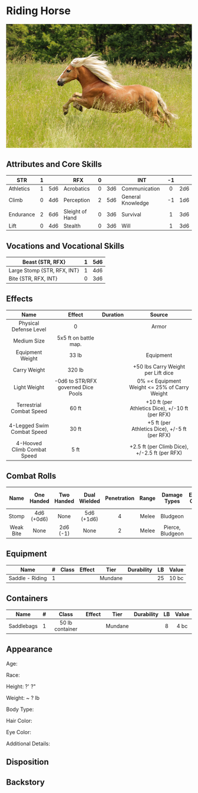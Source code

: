 # Riding Horse

![NotMyImage](Pony.png)

## Attributes and Core Skills

| STR       | 1 |    | RFX             | 0 |    | INT               | -1 |    |
| --------- | :-: | :-: | --------------- | :-: | :-: | ----------------- | :-: | :-: |
| Athletics | 1 | 5d6 | Acrobatics      | 0 | 3d6 | Communication     | 0 | 2d6 |
| Climb     | 0 | 4d6 | Perception      | 2 | 5d6 | General Knowledge | -1 | 1d6 |
| Endurance | 2 | 6d6 | Sleight of Hand | 0 | 3d6 | Survival          | 1 | 3d6 |
| Lift      | 0 | 4d6 | Stealth         | 0 | 3d6 | Will              | 1 | 3d6 |

## Vocations and Vocational Skills

| Beast {STR, RFX}            | 1 | 5d6 |
| --------------------------- | :-: | :-: |
| Large Stomp {STR, RFX, INT} | 1 | 4d6 |
| Bite {STR, RFX, INT}        | 0 | 3d6 |

## Effects

|          Name          |             Effect             | Duration |                                                       Source                                                       |
| :---------------------: | :-----------------------------: | :------: | :-----------------------------------------------------------------------------------------------------------------: |
| Physical Defense Level |                0                |          |                                                        Armor                                                        |
|       Medium Size       |     5x5 ft on battle map.     |          |                                                                                                                    |
|    Equipment Weight    |              33 lb              |          |                                                      Equipment                                                      |
| Carry Weight |             320 lb             |          | +50 lbs Carry Weight per Lift dice |
|      Light Weight      | -0d6 to STR/RFX governed Dice Pools |          |                                              0% =< Equipment Weight <= 25% of Carry Weight                                              |
| Terrestrial Combat Speed |              60 ft              |          |                              +10 ft (per Athletics Dice), +/-10 ft (per RFX)                              |
|   4-Legged Swim Combat Speed   |              30 ft              |          |                              +5 ft (per Athletics Dice), +/-5 ft (per RFX)                              |
|  4-Hooved Climb Combat Speed  |              5 ft              |          |                                 +2.5 ft (per Climb Dice), +/-2.5 ft (per RFX)                                 |

## Combat Rolls

|   Name   | One<br />Handed | Two<br />Handed | Dual<br />Wielded | Penetration | Range | Damage<br />Types | Engageable<br />Opponents | Area Of<br />Effect | Resource<br />Class |
| :-------: | :-------------: | :-------------: | :---------------: | :---------: | :---: | :---------------: | :-----------------------: | :-----------------: | :-----------------: |
|   Stomp   | 4d6<br />(+0d6) |      None      |  5d6<br />(+1d6)  |      4      | Melee |     Bludgeon     |           Rapid           |        None        |        None        |
| Weak Bite |      None      |  2d6<br />(-1)  |       None       |      2      | Melee | Pierce, Bludgeon |             1             |        None        |        None        |

## Equipment

| Name            | # | Class | Effect |  Tier  | Durability | LB | Value |
| --------------- | :-: | :---: | :----: | :-----: | :--------: | :-: | :---: |
| Saddle - Riding | 1 |      |        | Mundane |            | 25 | 10 bc |

## Containers

| Name       | # |      Class      | Effect |  Tier  | Durability | LB | Value |
| ---------- | :-: | :-------------: | :----: | :-----: | :--------: | :-: | :---: |
| Saddlebags | 1 | 50 lb container |        | Mundane |            | 8 | 4 bc |

## Appearance

Age:

Race:

Height: ?' ?"

Weight: ~ ? lb

Body Type:

Hair Color:

Eye Color:

Additional Details:

## Disposition

## Backstory
